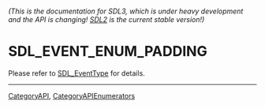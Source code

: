 ###### (This is the documentation for SDL3, which is under heavy development and the API is changing! [SDL2](https://wiki.libsdl.org/SDL2/) is the current stable version!)
# SDL_EVENT_ENUM_PADDING

Please refer to [SDL_EventType](SDL_EventType) for details.

----
[CategoryAPI](CategoryAPI), [CategoryAPIEnumerators](CategoryAPIEnumerators)

